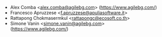 - Alex Comba \<<alex.comba@agilebg.com>\> (<https://www.agilebg.com/>)
- Francesco Apruzzese \<<f.apruzzese@apuliasoftware.it>\>
- Rattapong Chokmasermkul \<<rattapongc@ecosoft.co.th>\>
- Simone Vanin \<<simone.vanin@agilebg.com>\>
  (<https://www.agilebg.com/>)
